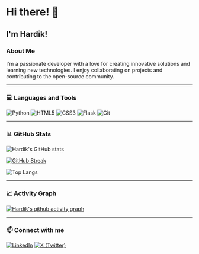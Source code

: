 # Hi there! 👋

## I'm Hardik!

### About Me
I'm a passionate developer with a love for creating innovative solutions and learning new technologies. I enjoy collaborating on projects and contributing to the open-source community.


---

### 💻 Languages and Tools

![Python](https://img.shields.io/badge/Python-3776AB?style=for-the-badge&logo=python&logoColor=white)
![HTML5](https://img.shields.io/badge/HTML5-E34F26?style=for-the-badge&logo=html5&logoColor=white)
![CSS3](https://img.shields.io/badge/CSS3-1572B6?style=for-the-badge&logo=css3&logoColor=white)
![Flask](https://img.shields.io/badge/Flask-000000?style=for-the-badge&logo=flask&logoColor=white)
![Git](https://img.shields.io/badge/Git-F05032?style=for-the-badge&logo=git&logoColor=white)

---

### 📊 GitHub Stats

![Hardik's GitHub stats](https://github-readme-stats.vercel.app/api?username=hardikm1410&show_icons=true&theme=radical)

[![GitHub Streak](https://github-readme-streak-stats.herokuapp.com/?user=hardikm1410&theme=radical&hide_border=true)](https://git.io/streak-stats)

![Top Langs](https://github-readme-stats.vercel.app/api/top-langs/?username=hardikm1410&layout=compact&theme=radical)

---

### 📈 Activity Graph

[![Hardik's github activity graph](https://github-readme-activity-graph.vercel.app/graph?username=hardikm1410&theme=react-dark)](https://github.com/hardikm1410)

---

### 📫 Connect with me


[![LinkedIn](https://img.shields.io/badge/LinkedIn-0A66C2?style=for-the-badge&logo=linkedin&logoColor=white)](https://www.linkedin.com/in/hardik-maniyar-319bb7326)
[![X (Twitter)](https://img.shields.io/badge/X-000000?style=for-the-badge&logo=x&logoColor=white)](https://twitter.com/HardikM14106)


